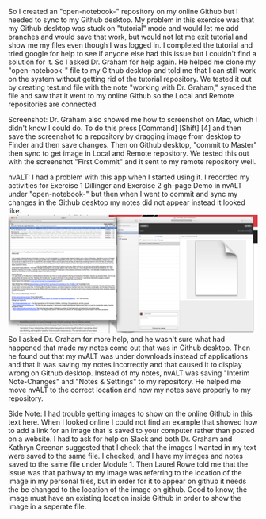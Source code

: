 So I created an "open-notebook-" repository on my online Github but I needed to sync to my Github desktop. My problem in this exercise was that my Github desktop was stuck on "tutorial" mode and would let me add branches and would save that work, but would not let me exit tutorial and show me my files even though I was logged in. I completed the tutorial and tried google for help to see if anyone else had this issue but I couldn't find a solution for it. So I asked Dr. Graham for help again. He helped me clone my "open-notebook-" file to my Github desktop and told me that I can still work on the system without getting rid of the tutorial repository. We tested it out by creating test.md file with the note "working with Dr. Graham," synced the file and saw that it went to my online Github so the Local and Remote repositories are connected. 

Screenshot: Dr. Graham also showed me how to screenshot on Mac, which I didn't know I could do. To do this press [Command] [Shift] [4] and then save the screenshot to a repository by dragging image from desktop to Finder and then save changes. Then on Github desktop, "commit to Master" then sync to get image in Local and Remote repository. We tested this out with the screenshot "First Commit" and it sent to my remote repository well.

nvALT: I had a problem with this app when I started using it. I recorded my activities for Exercise 1 Dillinger and Exercise 2 gh-page Demo in nvALT under "open-notebook-" but then when I went to commit and sync my changes in the Github desktop my notes did not appear instead it looked like. ![](https://github.com/1991MelJ/Open-Notebook-/blob/master/module%201/problems%20with%20nvALT%20note%20transfer-Screen%20Shot%202016-01-20%20at%2011.32.12%20AM.png)
So I asked Dr. Graham for more help, and he wasn't sure what had happened that made my notes come out that was in Github desktop. Then he found out that my nvALT was under downloads instead of applications and that it was saving my notes incorrectly and that caused it to display wrong on Github desktop. Instead of my notes, nvALT was saving "Interim Note-Changes" and "Notes & Settings" to my repository. He helped me move nvALT to the correct location and now my notes save properly to my repository.

Side Note: I had trouble getting images to show on the online Github in this text here. When I looked online I could not find an example that showed how to add a link for an image that is saved to your computer rather than posted on a website. I had to ask for help on Slack and both Dr. Graham and Kathryn Greenan suggested that I check that the images I wanted in my text were saved to the same file. I checked, and I have my images and notes saved to the same file under Module 1. Then Laurel Rowe told me that the issue was that pathway to my image was referring to the location of the image in my personal files, but in order for it to appear on github it needs the be changed to the location of the image on github. Good to know, the image must have an existing location inside Github in order to show the image in a seperate file. 
